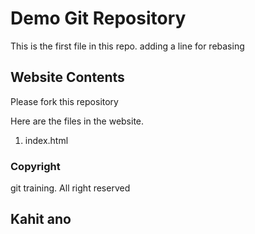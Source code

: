 # Demo Git Repository

This is the first file in this repo. adding a line for rebasing

## Website Contents

Please fork this repository

Here are the files in the website.

1. index.html

### Copyright

git training. All right reserved

## Kahit ano